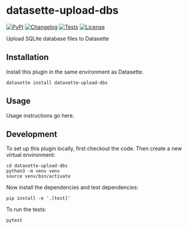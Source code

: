 # datasette-upload-dbs

[![PyPI](https://img.shields.io/pypi/v/datasette-upload-dbs.svg)](https://pypi.org/project/datasette-upload-dbs/)
[![Changelog](https://img.shields.io/github/v/release/simonw/datasette-upload-dbs?include_prereleases&label=changelog)](https://github.com/simonw/datasette-upload-dbs/releases)
[![Tests](https://github.com/simonw/datasette-upload-dbs/workflows/Test/badge.svg)](https://github.com/simonw/datasette-upload-dbs/actions?query=workflow%3ATest)
[![License](https://img.shields.io/badge/license-Apache%202.0-blue.svg)](https://github.com/simonw/datasette-upload-dbs/blob/main/LICENSE)

Upload SQLite database files to Datasette

## Installation

Install this plugin in the same environment as Datasette.

    datasette install datasette-upload-dbs

## Usage

Usage instructions go here.

## Development

To set up this plugin locally, first checkout the code. Then create a new virtual environment:

    cd datasette-upload-dbs
    python3 -m venv venv
    source venv/bin/activate

Now install the dependencies and test dependencies:

    pip install -e '.[test]'

To run the tests:

    pytest
